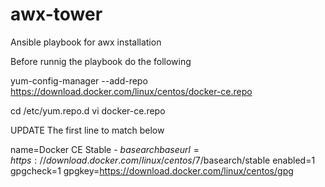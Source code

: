 # awx-tower
Ansible playbook for awx installation

Before runnig the playbook do the following

yum-config-manager --add-repo https://download.docker.com/linux/centos/docker-ce.repo

cd /etc/yum.repo.d
vi docker-ce.repo 

UPDATE The first line to match below


name=Docker CE Stable - $basearch
baseurl=https://download.docker.com/linux/centos/7/$basearch/stable
enabled=1
gpgcheck=1
gpgkey=https://download.docker.com/linux/centos/gpg
